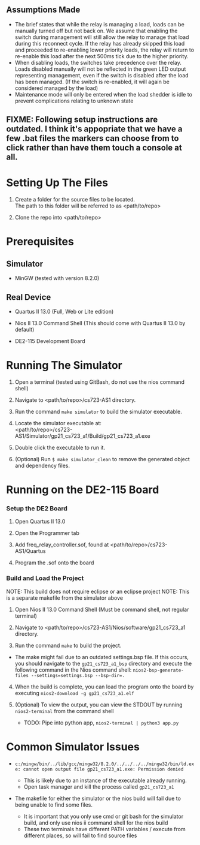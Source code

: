 ## Assumptions Made
 - The brief states that while the relay is managing a load, loads can be manually turned off but not back on. 
   We assume that enabling the switch during management will still allow the relay to manage that load during this reconnect cycle.
   If the relay has already skipped this load and proceeded to re-enabling lower priority loads, the relay will return to re-enable this load after the next 500ms tick due to the higher priority.
 - When disabling loads, the switches take precedence over the relay. Loads disabled manually will not be reflected in the green LED output representing management, even if the switch is disabled after the load has been managed. (If the switch is re-enabled, it will again be considered managed by the load)
 - Maintenance mode will only be entered when the load shedder is idle to prevent complications relating to unknown state

## FIXME: Following setup instructions are outdated. I think it's appopriate that we have a few .bat files the markers can choose from to click rather than have them touch a console at all.

# Setting Up The Files

1. Create a folder for the source files to be located.  
   The path to this folder will be referred to as <path/to/repo>

2. Clone the repo into <path/to/repo>

# Prerequisites

## Simulator

- MinGW (tested with version 8.2.0)

## Real Device

- Quartus II 13.0 (Full, Web or Lite edition)

- Nios II 13.0 Command Shell (This should come with Quartus II 13.0 by default)

- DE2-115 Development Board

# Running The Simulator
1. Open a terminal (tested using GitBash, do not use the nios command shell)

2. Navigate to <path/to/repo>/cs723-AS1 directory.

3. Run the command `make simulator` to build the simulator executable.

4. Locate the simulator executable at:  
   <path/to/repo>/cs723-AS1/Simulator/gp21_cs723_a1/Build/gp21_cs723_a1.exe

5. Double click the executable to run it.

6. (Optional) Run `$ make simulator_clean` to remove the generated object and dependency files.

# Running on the DE2-115 Board

### Setup the DE2 Board

1. Open Quartus II 13.0

2. Open the Programmer tab

3. Add freq_relay_controller.sof, found at <path/to/repo>/cs723-AS1/Quartus

4. Program the .sof onto the board

### Build and Load the Project

NOTE: This build does not require eclipse or an eclipse project
NOTE: This is a separate makefile from the simulator above

1. Open Nios II 13.0 Command Shell (Must be command shell, not regular terminal)

2. Navigate to <path/to/repo>/cs723-AS1/Nios/software/gp21_cs723_a1 directory.

3. Run the command `make` to build the project.
  - The make might fail due to an outdated settings.bsp file. If this occurs, you should navigate to the `gp21_cs723_a1_bsp` directory and execute the following command in the Nios command shell: `nios2-bsp-generate-files --settings=settings.bsp --bsp-dir=.`

4. When the build is complete, you can load the program onto the board by executing `nios2-download -g gp21_cs723_a1.elf`

5. (Optional) To view the output, you can view the STDOUT by running `nios2-terminal` from the command shell
    - TODO: Pipe into python app, `nios2-terminal | python3 app.py`
# Common Simulator Issues

- `c:/mingw/bin/../lib/gcc/mingw32/8.2.0/../../../../mingw32/bin/ld.exe: cannot open output file gp21_cs723_a1.exe: Permission denied`
  - This is likely due to an instance of the executable already running.
  - Open task manager and kill the process called `gp21_cs723_a1`

- The makefile for either the simulator or the nios build will fail due to being unable to find some files. 
  - It is important that you only use cmd or git bash for the simulator build, and only use nios ii command shell for the nios build
  - These two terminals have different PATH variables / execute from different places, so will fail to find source files
